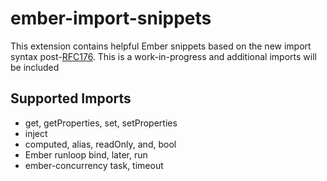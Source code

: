 # ember-import-snippets

This extension contains helpful Ember snippets based on the new import syntax post-[RFC176](https://github.com/ember-cli/ember-rfc176-data). This is a work-in-progress and additional imports will be included

## Supported Imports

* get, getProperties, set, setProperties
* inject
* computed, alias, readOnly, and, bool
* Ember runloop bind, later, run
* ember-concurrency task, timeout
